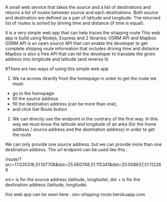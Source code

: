 A small web service that takes the source and a list of destinations and returns a list of routes between source and each destinations. Both source and destination are defined as a pair of latitude and longitude. The returned list of routes is sorted by driving time and distance (if time is equal).

It is a very simple web app that can help traces the shipping route
This web app is build using Nodejs, Express and 2 libraries: OSRM API and Mapbox
OSRM API is an open source API that can enable the developer to get complete shippng route information that includes driving time and distance
Mapbox is also a free API that can let the developer to translate the given address into longitude and latitude (and reverse it)

#There are two ways of using this simple web app
1. We ca access directly from the homepage
in order to get the route we must:
- go to the homepage
- fill the source address
- fill the destination address (can be more than one), 
- and click Get Route button

2. We can directly use the endpoint
in the contrary of the first way. In this way we must know the latitude and longitude of an area (for the home address / source address and the destination address) in order to get the route

We can only provide one source address, but we can provide more than one destination address. 
The url endpoint can be used like this :

/route/?src=17.035318,51.107706&dst=25.060768,51.115341&dst=20.058637,51.112269

src= is for the source address (latitude, longitude), dst = is for the destination address (latitude, longitude)

this web app can be seen here : zen-shipping-route.herokuapp.com

